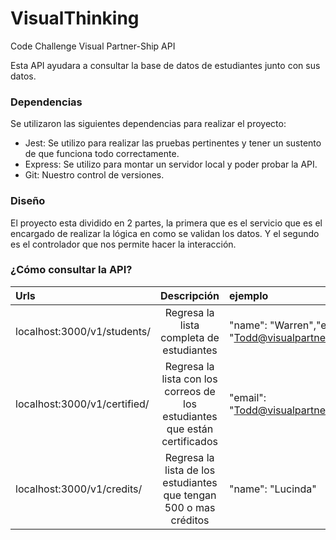 # VisualThinking
Code Challenge Visual Partner-Ship API

Esta API ayudara a consultar la base de datos de estudiantes junto con sus datos.

### Dependencias

Se utilizaron las siguientes dependencias para realizar el proyecto:

- Jest: Se utilizo para realizar las pruebas pertinentes y tener un sustento de que funciona todo correctamente.
- Express: Se utilizo para montar un servidor local y poder probar la API.
- Git: Nuestro control de versiones.


### Diseño

El proyecto esta dividido en 2 partes, la primera que es el servicio que es el encargado de realizar la lógica en como se validan los datos. Y el segundo es el controlador que nos permite hacer la interacción. 

### ¿Cómo consultar la API?

|Urls| Descripción|ejemplo
|:---|:---:|:---|
|localhost:3000/v1/students/|Regresa la lista completa de estudiantes|"name": "Warren","email": "Todd@visualpartnership.xyz",|
|localhost:3000/v1/certified/|Regresa la lista con los correos de los estudiantes que están certificados|"email": "Todd@visualpartnership.xyz"|
|localhost:3000/v1/credits/|Regresa la lista de los estudiantes que tengan 500 o mas créditos|"name": "Lucinda"|


